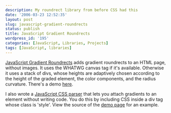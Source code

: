 ```yaml
---
description: My roundrect library from before CSS had this
date: '2006-03-23 12:52:35'
layout: post
slug: javascript-gradient-roundrects
status: publish
title: JavaScript Gradient Roundrects
wordpress_id: '195'
categories: [JavaScript, Libraries, Projects]
tags: [JavaScript, libraries]
---
```


[JavaScript Gradient Roundrects](/sources/javascript/docs/gradients) adds gradient roundrects to an HTML page, without images.  It uses the WHATWG canvas tag if it's available.  Otherwise it uses a stack of divs, whose heights are adaptively chosen according to the height of the graded element, the color components, and the radius curvature.  There's a demo [here](/sources/javascript/demos/gradients.html).

I also wrote a [JavaScript CSS parser](/sources/javascript/docs/divstyle) that lets you attach gradients to an element without writing code.  You do this by including CSS inside a div tag whose class is 'style'.  View the source of the [demo page](/sources/javascript/demos/gradients.html) for an example.
